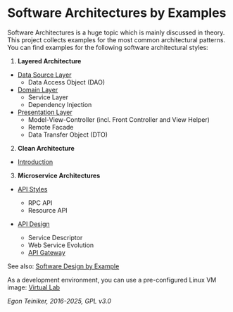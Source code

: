 # Software Architectures by Examples

Software Architectures is a huge topic which is mainly discussed in theory. 
This project collects examples for the most common architectural patterns. 
You can find examples for the following software architectural styles:

1. **Layered Architecture**
  * [Data Source Layer](layered/data-source/)
    * Data Access Object (DAO)
  * [Domain Layer](layered/domain/) 
    * Service Layer
    * Dependency Injection
  * [Presentation Layer](layered/presentation/)  
    * Model-View-Controller (incl. Front Controller and View Helper)
    * Remote Facade
    * Data Transfer Object (DTO)
  
2. **Clean Architecture**
  * [Introduction](clean-architecture/README.md)

3. **Microservice Architectures**
  * [API Styles](services/api-styles/) 
    * RPC API
    * Resource API

  * [API Design](services/api-design/)
    * Service Descriptor
    * Web Service Evolution
    * [API Gateway](services/api-gateway/)

See also: 
[Software Design by Example](https://github.com/teiniker/teiniker-lectures-softwaredesign) 

As a development environment, you can use a pre-configured Linux VM image:
[Virtual Lab](https://drive.google.com/drive/folders/1AzsF4Mvh1HJ8k6OW5W5hQ5CF0HdqA51l)

*Egon Teiniker, 2016-2025, GPL v3.0*
